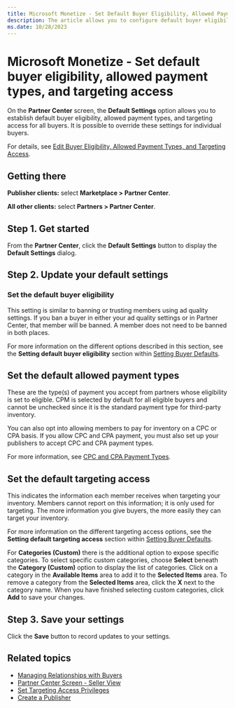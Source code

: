 ```yaml
---
title: Microsoft Monetize - Set Default Buyer Eligibility, Allowed Payment Types, and Targeting Access
description: The article allows you to configure default buyer eligibility, permitted payment types, and targeting access.
ms.date: 10/28/2023
---
```


# Microsoft Monetize - Set default buyer eligibility, allowed payment types, and targeting access

On the **Partner Center** screen, the **Default Settings** option allows you to establish default buyer eligibility, allowed payment types, and targeting access for all buyers. It is possible to override these settings for individual buyers.

For details, see [Edit Buyer Eligibility, Allowed Payment Types, and Targeting Access](edit-buyer-eligibility-allowed-payment-types-and-targeting-access.md).

## Getting there

**Publisher clients:** select **Marketplace \>  Partner Center**.

**All other clients:** select **Partners \>  Partner Center**.

## Step 1. Get started

From the **Partner Center**, click the **Default Settings** button to display the **Default Settings** dialog.

## Step 2. Update your default settings

### Set the default buyer eligibility

This setting is similar to banning or trusting members using ad quality settings. If you ban a buyer in either your ad quality settings or in Partner Center, that member will be banned. A member does not need to be banned in both places.

For more information on the different options described in this section, see the **Setting default buyer eligibility** section within [Setting Buyer Defaults](partner-center-screen-seller-view.md).

## Set the default allowed payment types

These are the type(s) of payment you accept from partners whose eligibility is set to eligible. CPM is selected by default for all eligible buyers and cannot be unchecked since it is the standard payment type for third-party inventory.

You can also opt into allowing members to pay for inventory on a CPC or CPA basis. If you allow CPC and CPA payment, you must also set up your publishers to accept CPC and CPA payment types.

For more information, see [CPC and CPA Payment Types](cpc-and-cpa-payment-types.md).

## Set the default targeting access

This indicates the information each member receives when targeting your inventory. Members cannot report on this information; it is only used for targeting. The more information you give buyers, the more easily they can target your inventory.

For more information on the different targeting access options, see the **Setting default targeting access** section within [Setting Buyer Defaults](partner-center-screen-seller-view.md).

For **Categories (Custom)** there is the additional option to expose specific categories. To select specific custom categories, choose **Select** beneath the **Category (Custom)** option to display the list of categories. Click on a category in the **Available Items** area to add it to the **Selected Items** area. To remove a category from the **Selected Items** area, click the **X** next to the category name. When you have finished selecting custom categories, click **Add** to save your changes.

## Step 3. Save your settings

Click the **Save** button to record updates to your settings.

## Related topics

- [Managing Relationships with Buyers](managing-relationships-with-buyers.md)
- [Partner Center Screen - Seller View](partner-center-screen-seller-view.md)
- [Set Targeting Access Privileges](set-targeting-access-privileges.md)
- [Create a Publisher](create-a-publisher.md)
